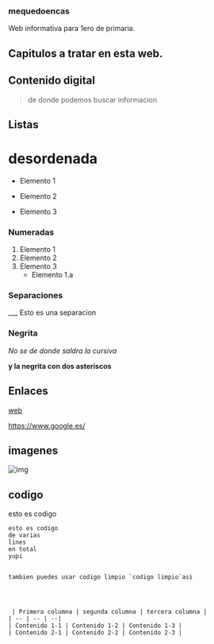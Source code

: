 ### mequedoencas
Web informativa para 1ero de primaria.
## Capitulos a tratar en esta web.


## Contenido digital
>de donde podemos
>buscar informacion

## Listas
# desordenada
- Elemento 1
* Elemento 2
+ Elemento 3

### Numeradas

1. Elemento 1
2. Elemento 2
3. Elemento 3
      - Elemento 1.a
      
### Separaciones
___ Esto es una separacion 

### Negrita

*No se de donde saldra la cursiva*

**y la negrita con dos asteriscos**

## Enlaces

[web](https://www.google.es "buscador digital")

<https://www.google.es/>

## imagenes
![img](https://www.elperiodico.com/es/ext_resources/infographics/2020/febrero/manos1.png)

## codigo

  esto es codigo
  
~~~~
esto es codigo
de varias
lines
en total
yupi 
  

tambien puedes usar codigo limpio `codigo limpio`asi 




 | Primera columna | segunda columna | tercera columna | 
| -- | -- | --|
| Contenido 1-1 | Contenido 1-2 | Contenido 1-3 |
| Contenido 2-1 | Contenido 2-2 | Contenido 2-3 |



